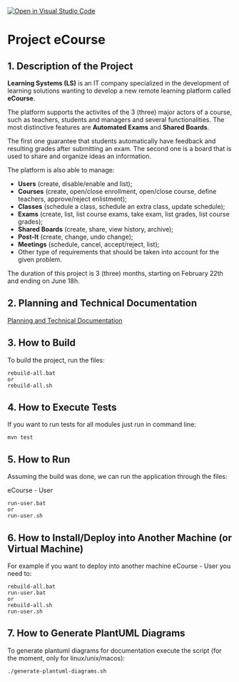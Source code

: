 [![Open in Visual Studio Code](https://classroom.github.com/assets/open-in-vscode-c66648af7eb3fe8bc4f294546bfd86ef473780cde1dea487d3c4ff354943c9ae.svg)](https://classroom.github.com/online_ide?assignment_repo_id=10488123&assignment_repo_type=AssignmentRepo)
# Project eCourse

## 1. Description of the Project

**Learning Systems (LS)** is an IT company specialized in the development of learning solutions wanting to develop a new remote learning platform called **eCourse**. 

The platform supports the activites of the 3 (three) major actors of a course, such as teachers, students and managers and several functionalities. The most distinctive features are **Automated Exams** and **Shared Boards**.

The first one guarantee that students automatically have feedback and resulting grades after submitting an exam. The second one is a board that is used to share and organize ideas an information.

The platform is also able to manage:
- **Users** (create, disable/enable and list);
- **Courses** (create, open/close enrollment, open/close course, define teachers, approve/reject enlistment);
- **Classes** (schedule a class, schedule an extra class, update schedule);
- **Exams** (create, list, list course exams, take exam, list grades, list course grades);
- **Shared Boards** (create, share, view history, archive);
- **Post-It** (create, change, undo change);
- **Meetings** (schedule, cancel, accept/reject, list);
- Other type of requirements that should be taken into account for the given problem.

The duration of this project is 3 (three) months, starting on February 22th and ending on June 18h.


## 2. Planning and Technical Documentation

[Planning and Technical Documentation](docs/readme.md)

## 3. How to Build

To build the project, run the files:

    rebuild-all.bat
    or
    rebuild-all.sh

## 4. How to Execute Tests

If you want to run tests for all modules just run in command line:

    mvn test

## 5. How to Run

Assuming the build was done, we can run the application through the files:


eCourse - User
    
    run-user.bat
    or
    run-user.sh

## 6. How to Install/Deploy into Another Machine (or Virtual Machine)

For example if you want to deploy into another machine eCourse - User you need to:

    rebuild-all.bat
    run-user.bat
    or
    rebuild-all.sh
    run-user.sh    

## 7. How to Generate PlantUML Diagrams

To generate plantuml diagrams for documentation execute the script (for the moment, only for linux/unix/macos):

    ./generate-plantuml-diagrams.sh



